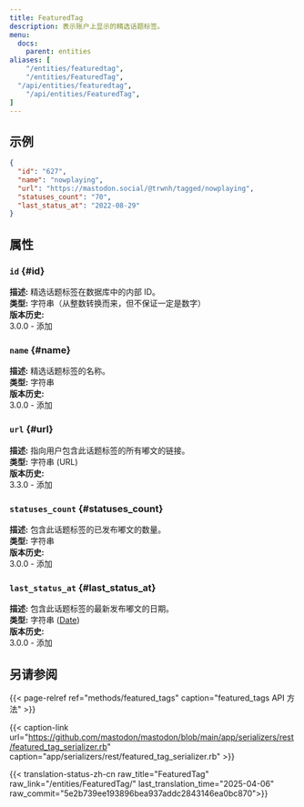 ```yaml
---
title: FeaturedTag
description: 表示账户上显示的精选话题标签。
menu:
  docs:
    parent: entities
aliases: [
	"/entities/featuredtag",
	"/entities/FeaturedTag",
  "/api/entities/featuredtag",
	"/api/entities/FeaturedTag",
]
---
```


## 示例

```json
{
  "id": "627",
  "name": "nowplaying",
  "url": "https://mastodon.social/@trwnh/tagged/nowplaying",
  "statuses_count": "70",
  "last_status_at": "2022-08-29"
}
```

## 属性

### `id` {#id}

**描述:** 精选话题标签在数据库中的内部 ID。\
**类型:** 字符串（从整数转换而来，但不保证一定是数字）\
**版本历史:**\
3.0.0 - 添加

### `name` {#name}

**描述:** 精选话题标签的名称。\
**类型:** 字符串\
**版本历史:**\
3.0.0 - 添加

### `url` {#url}

**描述:** 指向用户包含此话题标签的所有嘟文的链接。\
**类型:** 字符串 (URL)\
**版本历史:**\
3.3.0 - 添加

### `statuses_count` {#statuses_count}

**描述:** 包含此话题标签的已发布嘟文的数量。\
**类型:** 字符串\
**版本历史:**\
3.0.0 - 添加

### `last_status_at` {#last_status_at}

**描述:** 包含此话题标签的最新发布嘟文的日期。\
**类型:** 字符串 ([Date](/api/datetime-format#date))\
**版本历史:**\
3.0.0 - 添加

## 另请参阅

{{< page-relref ref="methods/featured_tags" caption="featured_tags API 方法" >}}

{{< caption-link url="https://github.com/mastodon/mastodon/blob/main/app/serializers/rest/featured_tag_serializer.rb" caption="app/serializers/rest/featured_tag_serializer.rb" >}}

{{< translation-status-zh-cn raw_title="FeaturedTag" raw_link="/entities/FeaturedTag/" last_translation_time="2025-04-06" raw_commit="5e2b739ee193896bea937addc2843146ea0bc870">}}
